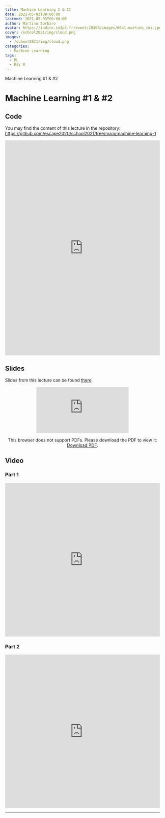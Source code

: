 ```yaml
---
title: Machine Learning I & II
date: 2021-05-03T09:00:00
lastmod: 2021-05-03T09:00:00
author: Martino Sorbaro
avatar: https://indico.in2p3.fr/event/20306/images/6641-martino_ini.jpeg
cover: /school2021/img/cloud.png
images:
  - /school2021/img/cloud.png
categories:
  - Machine Learning
tags:
  - ML
  - Day 8
---
```


Machine Learning #1 & #2

<!--more-->
<!---->

<!-- Dear instructor:
* The dates at the top of this markdown (.md) document will help order the classes in the portal.
Please, if you don't need to, do not change the one that is now.
* Take into account that there is a feature in the dates: if you use a date in the future, the class will be not visible in the portal until the date you have assigned.
* You can create dedicated folders if you need to.
* But if you simply need to add some pictures, you can use the folder ../static/img/ mentioned at the top as /school2021/img/
-->

<!---->

# Machine Learning #1 & #2

## Code

You may find the content of this lecture in the repository:
https://github.com/escape2020/school2021/tree/main/machine-learning-1


<iframe frameborder="0" height="700" width="100%" scrolling="yes" src="https://nbviewer.jupyter.org/github/escape2020/school2021/blob/main/machine-learning-1/"></iframe>


## Slides
Slides from this lecture can be found [there](https://github.com/escape2020/school2021/blob/main/machine-learning-1/Intro_ML_slides.pdf)

<CENTER>

<object data="https://github.com/escape2020/school2021/blob/main/machine-learning-1/Intro_ML_slides.pdf" type="application/pdf" width="100%" height="650px">
    <embed src="https://github.com/escape2020/school2021/blob/main/machine-learning-1/Intro_ML_slides.pdf">
        <p>This browser does not support PDFs. Please download the PDF to view it: <a href="https://github.com/escape2020/school2021/blob/main/machine-learning-1/Intro_ML_slides.pdf">Download PDF</a>.</p>
    </embed>
</object>

</CENTER>

## Video

### Part 1

<iframe width="100%" height="500" src="https://www.youtube.com/embed/AR432YFJb04" title="YouTube video player" frameborder="0" allow="accelerometer; autoplay; clipboard-write; encrypted-media; gyroscope; picture-in-picture" allowfullscreen></iframe>

### Part 2

<iframe width="100%" height="500" src="https://www.youtube.com/embed/7CLJ3mQSAz8" title="YouTube video player" frameborder="0" allow="accelerometer; autoplay; clipboard-write; encrypted-media; gyroscope; picture-in-picture" allowfullscreen></iframe>


---
